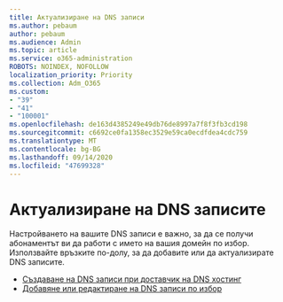```yaml
---
title: Актуализиране на DNS записи
ms.author: pebaum
author: pebaum
ms.audience: Admin
ms.topic: article
ms.service: o365-administration
ROBOTS: NOINDEX, NOFOLLOW
localization_priority: Priority
ms.collection: Adm_O365
ms.custom:
- "39"
- "41"
- "100001"
ms.openlocfilehash: de163d4385249e49db76de8997a7f8f3fb3cd198
ms.sourcegitcommit: c6692ce0fa1358ec3529e59ca0ecdfdea4cdc759
ms.translationtype: MT
ms.contentlocale: bg-BG
ms.lasthandoff: 09/14/2020
ms.locfileid: "47699328"
---
```

# <a name="update-dns-records"></a>Актуализиране на DNS записите

Настройването на вашите DNS записи е важно, за да се получи абонаментът ви да работи с името на вашия домейн по избор. Използвайте връзките по-долу, за да добавите или да актуализирате DNS записите.
  
- [Създаване на DNS записи при доставчик на DNS хостинг](https://docs.microsoft.com/microsoft-365/admin/get-help-with-domains/create-dns-records-at-any-dns-hosting-provider)  
- [Добавяне или редактиране на DNS записи по избор](https://docs.microsoft.com/microsoft-365/admin/dns/add-or-edit-custom-dns-records)